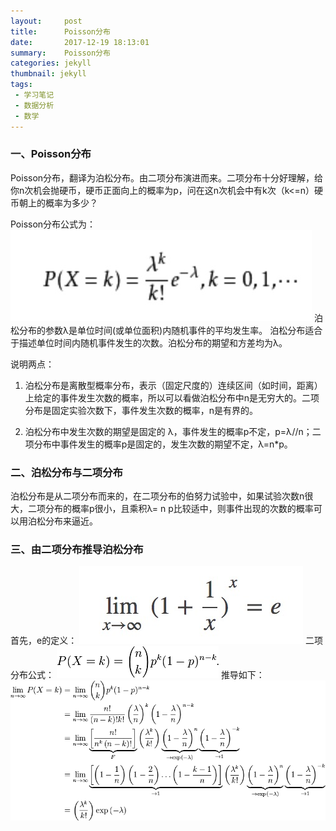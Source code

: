 ```yaml
---
layout:     post
title:      Poisson分布
date:       2017-12-19 18:13:01
summary:    Poisson分布
categories: jekyll
thumbnail: jekyll
tags:
 - 学习笔记
 - 数据分析
 - 数学
---
```


### 一、Poisson分布
Poisson分布，翻译为泊松分布。由二项分布演进而来。二项分布十分好理解，给你n次机会抛硬币，硬币正面向上的概率为p，问在这n次机会中有k次（k<=n）硬币朝上的概率为多少？

Poisson分布公式为：
![file-list](/../MySitePicture/2017-12-19-16-29/Poisson.png)
泊松分布的参数λ是单位时间(或单位面积)内随机事件的平均发生率。 泊松分布适合于描述单位时间内随机事件发生的次数。泊松分布的期望和方差均为λ。 

说明两点：

1. 泊松分布是离散型概率分布，表示（固定尺度的）连续区间（如时间，距离）上给定的事件发生次数的概率，所以可以看做泊松分布中n是无穷大的。二项分布是固定实验次数下，事件发生次数的概率，n是有界的。

2. 泊松分布中发生次数的期望是固定的 λ，事件发生的概率p不定，p=λ//n；二项分布中事件发生的概率p是固定的，发生次数的期望不定，λ=n*p。
### 二、泊松分布与二项分布
泊松分布是从二项分布而来的，在二项分布的伯努力试验中，如果试验次数n很大，二项分布的概率p很小，且乘积λ= n p比较适中，则事件出现的次数的概率可以用泊松分布来逼近。
### 三、由二项分布推导泊松分布
首先，e的定义：
![file-list](/../MySitePicture/2017-12-19-16-29/e.png)
二项分布公式：
![file-list](/../MySitePicture/2017-12-19-16-29/erxiang.png)
推导如下：
![file-list](/../MySitePicture/2017-12-19-16-29/tuidao.png)